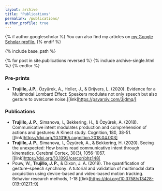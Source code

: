 ```yaml
---
layout: archive
title: "Publications"
permalink: /publications/
author_profile: true
---
```


{% if author.googlescholar %}
  You can also find my articles on <u><a href="{{author.googlescholar}}">my Google Scholar profile</a>.</u>
{% endif %}

{% include base_path %}

{% for post in site.publications reversed %}
  {% include archive-single.html %}
{% endfor %}

### Pre-prints
- **Trujillo, J.P.**, Özyürek, A., Holler, J., & Drijvers, L. (2020). Evidence for a Multimodal Lombard Effect: Speakers modulate not only speech but also gesture to overcome noise.[[link]https://psyarxiv.com/3jdmq/]

### Publications

- **Trujillo, J. P.**, Simanova, I., Bekkering, H., & Özyürek, A. (2018). Communicative intent modulates production and comprehension of actions and gestures: A Kinect study. Cognition, 180, 38-51.[[link]https://doi.org/10.1016/j.cognition.2018.04.003]
- **Trujillo, J. P.**, Simanova, I., Özyürek, A., & Bekkering, H. (2020). Seeing the unexpected: How brains read communicative intent through kinematics. Cerebral Cortex, 30(3), 1056-1067.[[link]https://doi.org/10.1093/cercor/bhz148]
- Pouw, W., **Trujillo, J. P.**, & Dixon, J. A. (2019). The quantification of gesture–speech synchrony: A tutorial and validation of multimodal data acquisition using device-based and video-based motion tracking. Behavior research methods, 1-18.[[link]https://doi.org/10.3758/s13428-019-01271-9]

